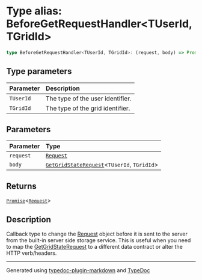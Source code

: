 # Type alias: BeforeGetRequestHandler\<TUserId, TGridId\>

```ts
type BeforeGetRequestHandler<TUserId, TGridId>: (request, body) => Promise<Request>;
```

## Type parameters

| Parameter | Description |
| :------ | :------ |
| `TUserId` | The type of the user identifier. |
| `TGridId` | The type of the grid identifier. |

## Parameters

| Parameter | Type |
| :------ | :------ |
| `request` | [`Request`]( https://developer.mozilla.org/docs/Web/API/Request ) |
| `body` | [`GetGridStateRequest`](../interfaces/GetGridStateRequest.md)\<`TUserId`, `TGridId`\> |

## Returns

[`Promise`]( https://developer.mozilla.org/docs/Web/JavaScript/Reference/Global_Objects/Promise )\<[`Request`]( https://developer.mozilla.org/docs/Web/API/Request )\>

## Description

Callback type to change the [Request](https://developer.mozilla.org/docs/Web/API/Request)
object before it is sent to the server from the built-in server side storage service. This is useful
when you need to map the [GetGridStateRequest](../interfaces/GetGridStateRequest.md) to a different data contract or alter the HTTP verb/headers.

***

Generated using [typedoc-plugin-markdown](https://www.npmjs.com/package/typedoc-plugin-markdown) and [TypeDoc](https://typedoc.org/)
